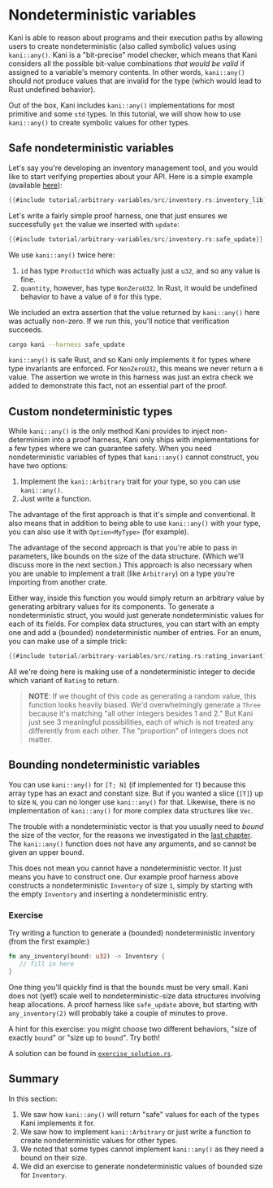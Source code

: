 # Nondeterministic variables

Kani is able to reason about programs and their execution paths by allowing users to create nondeterministic (also called symbolic) values using `kani::any()`.
Kani is a "bit-precise" model checker, which means that Kani considers all the possible bit-value combinations _that would be valid_ if assigned to a variable's memory contents.
In other words, `kani::any()` should not produce values that are invalid for the type (which would lead to Rust undefined behavior).

Out of the box, Kani includes `kani::any()` implementations for most primitive and some `std` types.
In this tutorial, we will show how to use `kani::any()` to create symbolic values for other types. 

## Safe nondeterministic variables

Let's say you're developing an inventory management tool, and you would like to start verifying properties about your API.
Here is a simple example (available [here](https://github.com/model-checking/kani/blob/main/docs/src/tutorial/arbitrary-variables/src/inventory.rs)):

```rust
{{#include tutorial/arbitrary-variables/src/inventory.rs:inventory_lib}}
```

Let's write a fairly simple proof harness, one that just ensures we successfully `get` the value we inserted with `update`:

```rust
{{#include tutorial/arbitrary-variables/src/inventory.rs:safe_update}}
```

We use `kani::any()` twice here:

1. `id` has type `ProductId` which was actually just a `u32`, and so any value is fine.
2. `quantity`, however, has type `NonZeroU32`.
In Rust, it would be undefined behavior to have a value of `0` for this type.

We included an extra assertion that the value returned by `kani::any()` here was actually non-zero.
If we run this, you'll notice that verification succeeds.

```bash
cargo kani --harness safe_update
```

`kani::any()` is safe Rust, and so Kani only implements it for types where type invariants are enforced.
For `NonZeroU32`, this means we never return a `0` value.
The assertion we wrote in this harness was just an extra check we added to demonstrate this fact, not an essential part of the proof.

## Custom nondeterministic types

While `kani::any()` is the only method Kani provides to inject non-determinism into a proof harness, Kani only ships with implementations for a few types where we can guarantee safety.
When you need nondeterministic variables of types that `kani::any()` cannot construct, you have two options:

1. Implement the `kani::Arbitrary` trait for your type, so you can use `kani::any()`.
2. Just write a function.

The advantage of the first approach is that it's simple and conventional.
It also means that in addition to being able to use `kani::any()` with your type, you can also use it with `Option<MyType>` (for example).

The advantage of the second approach is that you're able to pass in parameters, like bounds on the size of the data structure.
(Which we'll discuss more in the next section.)
This approach is also necessary when you are unable to implement a trait (like `Arbitrary`) on a type you're importing from another crate.

Either way, inside this function you would simply return an arbitrary value by generating arbitrary values for its components.
To generate a nondeterministic struct, you would just generate nondeterministic values for each of its fields.
For complex data structures, you can start with an empty one and add a (bounded) nondeterministic number of entries.
For an enum, you can make use of a simple trick:

```rust
{{#include tutorial/arbitrary-variables/src/rating.rs:rating_invariant}}
```

All we're doing here is making use of a nondeterministic integer to decide which variant of `Rating` to return.

> **NOTE**: If we thought of this code as generating a random value, this function looks heavily biased.
> We'd overwhelmingly generate a `Three` because it's matching "all other integers besides 1 and 2."
> But Kani just see 3 meaningful possibilities, each of which is not treated any differently from each other.
> The "proportion" of integers does not matter.

## Bounding nondeterministic variables

You can use `kani::any()` for `[T; N]` (if implemented for `T`) because this array type has an exact and constant size.
But if you wanted a slice (`[T]`) up to size `N`, you can no longer use `kani::any()` for that.
Likewise, there is no implementation of `kani::any()` for more complex data structures like `Vec`.

The trouble with a nondeterministic vector is that you usually need to _bound_ the size of the vector, for the reasons we investigated in the [last chapter](./tutorial-loop-unwinding.md).
The `kani::any()` function does not have any arguments, and so cannot be given an upper bound.

This does not mean you cannot have a nondeterministic vector.
It just means you have to construct one.
Our example proof harness above constructs a nondeterministic `Inventory` of size `1`, simply by starting with the empty `Inventory` and inserting a nondeterministic entry.

### Exercise

Try writing a function to generate a (bounded) nondeterministic inventory (from the first example:)

```rust
fn any_inventory(bound: u32) -> Inventory {
   // fill in here
}
```

One thing you'll quickly find is that the bounds must be very small.
Kani does not (yet!) scale well to nondeterministic-size data structures involving heap allocations.
A proof harness like `safe_update` above, but starting with `any_inventory(2)` will probably take a couple of minutes to prove.

A hint for this exercise: you might choose two different behaviors, "size of exactly `bound`" or "size up to `bound`".
Try both!

A solution can be found in [`exercise_solution.rs`](https://github.com/model-checking/kani/blob/main/docs/src/tutorial/arbitrary-variables/src/exercise_solution.rs).

## Summary

In this section:

1. We saw how `kani::any()` will return "safe" values for each of the types Kani implements it for.
2. We saw how to implement `kani::Arbitrary` or just write a function to create nondeterministic values for other types.
3. We noted that some types cannot implement `kani::any()` as they need a bound on their size.
4. We did an exercise to generate nondeterministic values of bounded size for `Inventory`.
